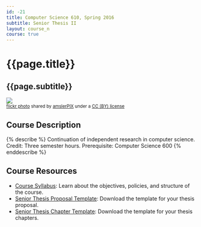 ```yaml
---
id: -21
title: Computer Science 610, Spring 2016
subtitle: Senior Thesis II
layout: course_n
course: true
---
```


# {{page.title}}
## {{page.subtitle}}

<a title="Color Explosion Quilt" href="http://flickr.com/photos/amslerpix/7952809732"><img class="img-responsive-tight" src="http://farm9.static.flickr.com/8318/7952809732_9a76d705e2_z.jpg" /></a><br /><small><a title="Color Explosion Quilt" href="http://flickr.com/photos/amslerpix/7952809732">flickr photo</a> shared by <a href="http://flickr.com/people/amslerpix">amslerPIX</a> under a <a href="http://creativecommons.org/licenses/by/2.0/">CC (BY) license</a> </small>

## Course Description

{% describe %}
Continuation of independent research in computer science. Credit: Three semester hours. Prerequisite: Computer Science 600
{% enddescribe %}

## Course Resources

<ul class="fa-ul">

<li><i class="fa-li fa fa-arrow-right"></i><a href="{{site.baseurl}}teaching/cs610S2016/provide/syllabusspring/cs610Spring2016_syllabus.pdf"
class="major">Course Syllabus</a>: Learn about the objectives, policies, and structure of the course.

<li><i class="fa-li fa fa-arrow-right"></i><a href="{{site.baseurl}}teaching/cs610S2016/provide/template/senior_thesis_proposal_template.zip"
class="major">Senior Thesis Proposal Template</a>: Download the template for your thesis proposal.

<li><i class="fa-li fa fa-arrow-right"></i><a href="{{site.baseurl}}teaching/cs610S2016/provide/template/AllegThesis.zip"
class="major">Senior Thesis Chapter Template</a>: Download the template for your thesis chapters.

</ul>
